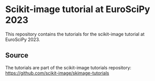 # Scikit-image tutorial at EuroSciPy 2023

This repository contains the tutorials for the scikit-image tutorial at EuroSciPy 2023.

## Source

The tutorials are part of the scikit-image tutorials repository:
https://github.com/scikit-image/skimage-tutorials

